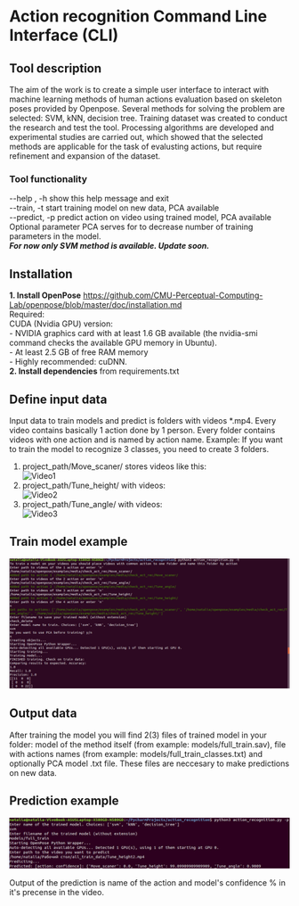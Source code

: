 # Action recognition Command Line Interface (CLI)
## Tool description
  The aim of the work is to create a simple user interface to interact with machine learning methods of human actions evaluation based on skeleton poses provided by Openpose. Several methods for solving the problem are selected: SVM, kNN, decision tree. Training dataset was created to conduct the research and test the tool. Processing algorithms are developed and experimental studies are carried out, which showed that the selected methods are applicable for the task of evalusting actions, but require refinement and expansion of the dataset.
 ### Tool functionality
  --help , -h    show this help message and exit\
  --train, -t    start training model on new data, PCA available\
  --predict, -p  predict action on video using trained model, PCA available\
  Optional parameter PCA serves for to decrease number of training parameters in the model.\
   ***For now only SVM method is available. Update soon.***
## Installation
   **1. Install OpenPose**  https://github.com/CMU-Perceptual-Computing-Lab/openpose/blob/master/doc/installation.md \
    Required:\
    CUDA (Nvidia GPU) version:\
    - NVIDIA graphics card with at least 1.6 GB available (the nvidia-smi command checks the available GPU memory in Ubuntu).\
    - At least 2.5 GB of free RAM memory \
    - Highly recommended: cuDNN. \
   **2. Install dependencies** from requirements.txt
## Define input data
  Input data to train models and predict is folders with videos *.mp4. Every video contains basically 1 action done by 1 person. Every folder contains videos with one action and is named by action name. Example: If you want to train the model to recognize 3 classes, you need to create 3 folders. 
  1. project_path/Move_scaner/ stores videos like this:  \
    ![Video1](https://media.giphy.com/media/cgeVZMM88qWlj6Nzzf/giphy.gif)
  2. project_path/Tune_height/ with videos:  \
    ![Video2](https://media.giphy.com/media/LME1WK8M6zMGU6exuN/giphy.gif)
  3. project_path/Tune_angle/ with videos:\
    ![Video3](https://media.giphy.com/media/RLE8FhEeXSYN5zAp71/giphy.gif)
## Train model example

![Train screenshot](images/train.png)

## Output data
After training the model you will find 2(3) files of trained model in your folder: model of the method itself (from example: models/full_train.sav), file with actions names (from example: models/full_train_classes.txt) and optionally PCA model .txt file. These files are neccesary to make predictions on new data.

## Prediction example

![Predict screenshot](images/predict.png)

Output of the prediction is name of the action and model's confidence % in it's precense in the video.
